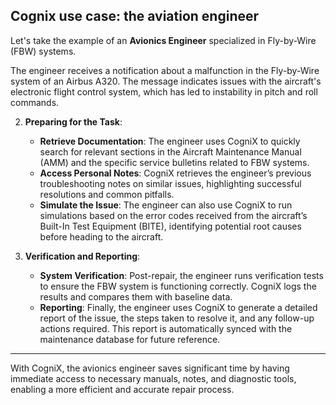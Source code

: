 
## Cognix use case: the aviation engineer

Let's take the example of an **Avionics Engineer** specialized in Fly-by-Wire (FBW) systems. 

The engineer receives a notification about a malfunction in the Fly-by-Wire system of an Airbus A320. The message indicates issues with the aircraft's electronic flight control system, which has led to instability in pitch and roll commands.

2. **Preparing for the Task**: 
   - **Retrieve Documentation**: The engineer uses CogniX to quickly search for relevant sections in the Aircraft Maintenance Manual (AMM) and the specific service bulletins related to FBW systems.
   - **Access Personal Notes**: CogniX retrieves the engineer’s previous troubleshooting notes on similar issues, highlighting successful resolutions and common pitfalls.
   - **Simulate the Issue**: The engineer can also use CogniX to run simulations based on the error codes received from the aircraft’s Built-In Test Equipment (BITE), identifying potential root causes before heading to the aircraft.

4. **Verification and Reporting**: 
   - **System Verification**: Post-repair, the engineer runs verification tests to ensure the FBW system is functioning correctly. CogniX logs the results and compares them with baseline data.
   - **Reporting**: Finally, the engineer uses CogniX to generate a detailed report of the issue, the steps taken to resolve it, and any follow-up actions required. This report is automatically synced with the maintenance database for future reference.

---

With CogniX, the avionics engineer saves significant time by having immediate access to necessary manuals, notes, and diagnostic tools, enabling a more efficient and accurate repair process.